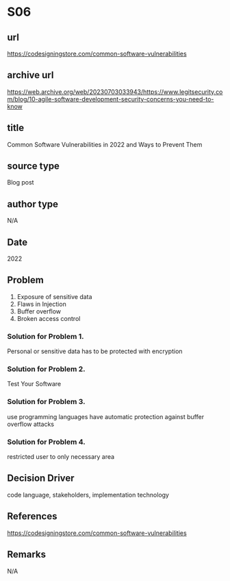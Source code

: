 # S06
## url
https://codesigningstore.com/common-software-vulnerabilities

## archive url
https://web.archive.org/web/20230703033943/https://www.legitsecurity.com/blog/10-agile-software-development-security-concerns-you-need-to-know

## title
Common Software Vulnerabilities in 2022 and Ways to Prevent Them

## source type
Blog post

## author type
N/A

## Date
2022

## Problem
1. Exposure of sensitive data
2. Flaws in Injection
3. Buffer overflow
4. Broken access control

### Solution for Problem 1. 
Personal or sensitive data has to be protected with encryption
### Solution for Problem 2. 
Test Your Software
### Solution for Problem 3. 
use programming languages have automatic protection against buffer overflow attacks
### Solution for Problem 4. 
restricted user to only necessary area

## Decision Driver
code language, stakeholders, implementation technology

## References
https://codesigningstore.com/common-software-vulnerabilities

## Remarks
N/A
